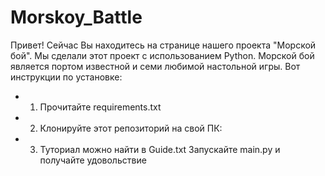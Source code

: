 # Morskoy_Battle
Привет! Сейчас Вы находитесь на странице нашего проекта "Морской бой". Мы сделали этот проект с использованием Python.
Морской бой является портом известной и семи любимой настольной игры.
Вот инструкции по установке:
+ 1. Прочитайте requirements.txt
+ 2. Клонируйте этот репозиторий на свой ПК:
+ 3. Туториал можно найти в Guide.txt Запускайте main.py и получайте удовольствие


    
